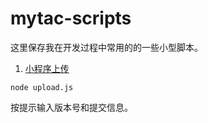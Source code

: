 # mytac-scripts
这里保存我在开发过程中常用的的一些小型脚本。

1. [小程序上传](./scripts/wechat-app-upload.js)
```
node upload.js
```
按提示输入版本号和提交信息。
